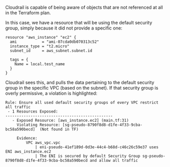 Cloudrail is capable of being aware of objects that are not referenced at all in the Terraform plan.

In this case, we have a resource that will be using the default security group, simply because it did not provide a specific one:

```hcl
resource "aws_instance" "ec2" {
  ami           = "ami-07cda0db070313c52"
  instance_type = "t2.micro"
  subnet_id     = aws_subnet.subnet.id

  tags = {
    Name = local.test_name
  }
}
```

Cloudrail sees this, and pulls the data pertaining to the default security group in the specific VPC (based on the subnet). 
If that security group is overly permissive, a violation is highlighted:

```
Rule: Ensure all used default security groups of every VPC restrict all traffic
 - 1 Resources Exposed:
-----------------------------------------------
   - Exposed Resource: [aws_instance.ec2] (main.tf:31)
     Violating Resource: [sg-pseudo-8790f8d8-d1fe-4f33-9cba-bc58a590becd]  (Not found in TF)

     Evidence:
         VPC aws_vpc.vpc
             | eni-pseudo-41ef189d-0d3e-44c4-b68d-c46c26c59e37 uses ENI aws_instance.ec2
             | The ENI is secured by default Security Group sg-pseudo-8790f8d8-d1fe-4f33-9cba-bc58a590becd and allow all traffic


```